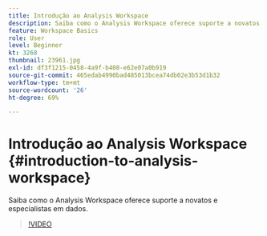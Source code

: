 ```yaml
---
title: Introdução ao Analysis Workspace
description: Saiba como o Analysis Workspace oferece suporte a novatos e especialistas em dados.
feature: Workspace Basics
role: User
level: Beginner
kt: 3268
thumbnail: 23961.jpg
exl-id: df3f1215-0458-4a9f-b408-e62e07a0b919
source-git-commit: 465edab4990bad485013bcea74db02e3b53d1b32
workflow-type: tm+mt
source-wordcount: '26'
ht-degree: 69%

---
```


# Introdução ao Analysis Workspace {#introduction-to-analysis-workspace}

Saiba como o Analysis Workspace oferece suporte a novatos e especialistas em dados.

>[!VIDEO](https://video.tv.adobe.com/v/28165/?quality=12)
